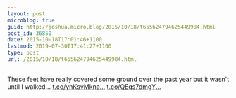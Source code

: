 ```yaml
---
layout: post
microblog: true
guid: http://joshua.micro.blog/2015/10/18/t655624794625449984.html
post_id: 36850
date: 2015-10-18T17:01:46+1100
lastmod: 2019-07-30T17:41:27+1100
type: post
url: /2015/10/18/t655624794625449984.html
---
```

These feet have really covered some ground over the past year but it wasn't until I walked… [t.co/ynKsvMkna...](http://t.co/ynKsvMknaJ) [t.co/QEqs7dmgY...](http://t.co/QEqs7dmgYB)
